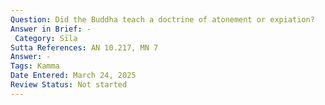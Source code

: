 ```yaml
---
Question: Did the Buddha teach a doctrine of atonement or expiation?
Answer in Brief: -
 Category: Sīla
Sutta References: AN 10.217, MN 7
Answer: -
Tags: Kamma
Date Entered: March 24, 2025
Review Status: Not started
---
```

